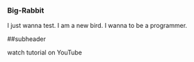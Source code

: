 ### Big-Rabbit
I just wanna test.
I am a new bird.
I wanna to be a programmer.

##subheader

watch tutorial on YouTube 